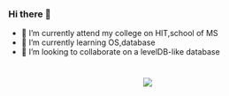 ### Hi there 👋
- 🔭 I’m currently attend my college on HIT,school of MS
- 🌱 I’m currently learning OS,database
- 👯 I’m looking to collaborate on a levelDB-like database
<!-- 动态打字效果 -->
<h1 align="center">
  <a href="https://sunguoqi.com/">
    <img src="https://readme-typing-svg.herokuapp.com/?lines=Hello%2C%20World!;Stay hungry， stay foolish&center=true&size=27">
  </a>
</h1>
<!-- 原始模板-->
<!--
**LightBreath/LightBreath** is a ✨ _special_ ✨ repository because its `README.md` (this file) appears on your GitHub profile.

Here are some ideas to get you started:

- 🔭 I’m currently working on HIT,school of MS
- 🌱 I’m currently learning OS,database
- 👯 I’m looking to collaborate on a levelDB-like database
- 🤔 I’m looking for help with ...
- 💬 Ask me about ...
- 📫 How to reach me: ...
- 😄 Pronouns: ...
- ⚡ Fun fact: ...
-->
